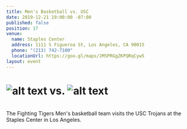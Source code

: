 ```yaml
---
title: Men's Basketball vs. USC
date: 2019-12-21 19:00:00 -07:00
published: false
position: 17
venue:
  name: Staples Center
  address: 1111 S Figueroa St, Los Angeles, CA 90015
  phone: "(213) 742-7100"
  locationUrl: https://goo.gl/maps/JMSPRGgZKPQRqCyw5
layout: event
---
```


# ![alt text](https://lsu-phoenix-alumni.github.io/assets/img/LSUTigers.png "LSU Tigers") vs. ![alt text](https://lsu-phoenix-alumni.github.io/assets/img/USCLogo.jpg "USC Trojans")  
<br>
The Fighting Tigers Men's basketball team visits the USC Trojans at the Staples Center in Los Angeles.